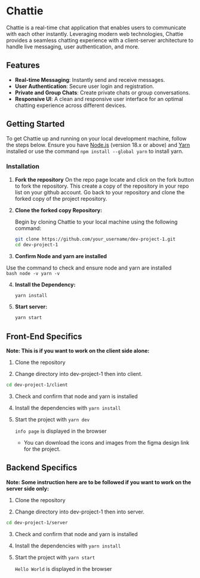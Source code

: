 # Chattie

Chattie is a real-time chat application that enables users to communicate with each other instantly. Leveraging modern web technologies, Chattie provides a seamless chatting experience with a client-server architecture to handle live messaging, user authentication, and more.

## Features

-   **Real-time Messaging**: Instantly send and receive messages.
-   **User Authentication**: Secure user login and registration.
-   **Private and Group Chats**: Create private chats or group conversations.
-   **Responsive UI**: A clean and responsive user interface for an optimal chatting experience across different devices.

## Getting Started

To get Chattie up and running on your local development machine, follow the steps below. Ensure you have [Node.js](https://nodejs.org/) (version 18.x or above) and [Yarn](https://yarnpkg.com/) installed or use the command `npm install --global yarn` to install yarn.

### Installation

1. **Fork the repository**
    On the repo page locate and click on the fork button to fork the repository. This create a copy of the repository in your repo list on your github account. Go back to your repository and clone the forked copy of the project repository. 

2. **Clone the forked copy Repository:**

    Begin by cloning Chattie to your local machine using the following command:

    ```bash
    git clone https://github.com/your_username/dev-project-1.git
    cd dev-project-1

    ```
3. **Confirm Node and yarn are installed**

Use the command to check and ensure node and yarn are installed  
    ```bash
    node -v
    yarn -v
    ```

4. **Install the Dependency:**

    ```bash
    yarn install

    ```

5. **Start server:**

    ```bash
    yarn start
    ```

## Front-End Specifics
**Note: This is if you want to work on the client side alone:**

1. Clone the repository

2. Change directory into dev-project-1 then into client.

```bash
cd dev-project-1/client
```

3. Check and confirm that node and yarn is installed

4. Install the dependencies with `yarn install`

5. Start the project with `yarn dev`

    `info page` is displayed in the browser
    - You can download the icons and images from the figma design link for the project. 


## Backend Specifics
**Note: Some instruction here are to be followed if you want to work on the server side only:**

1. Clone the repository

2. Change directory into dev-project-1 then into server.

```bash
cd dev-project-1/server
```

3. Check and confirm that node and yarn is installed

4. Install the dependencies with `yarn install`

5. Start the project with `yarn start`

    `Hello World` is displayed in the browser